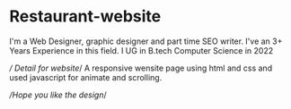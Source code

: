 # Restaurant-website
I'm a Web Designer, graphic designer and part time SEO writer. I've an 3+ Years Experience in this field. 
I UG in B.tech Computer Science in 2022

*/ Detail for website*/
A responsive wensite page using html and css and used javascript for animate and scrolling. 

*/Hope you like the design*/

